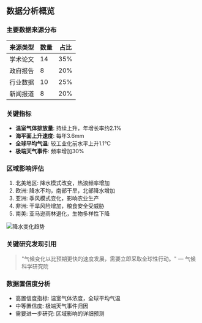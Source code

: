 ## 数据分析概览

### 主要数据来源分布
| 来源类型 | 数量 | 占比 |
|---------|------|-----|
| 学术论文 | 14 | 35% |
| 政府报告 | 8 | 20% |
| 行业数据 | 10 | 25% |
| 新闻报道 | 8 | 20% |

### 关键指标
- **温室气体排放量**: 持续上升，年增长率约2.1%
- **海平面上升速度**: 每年3.6mm
- **全球平均气温**: 较工业化前水平上升1.1°C
- **极端天气事件**: 频率增加30%

### 区域影响评估
1. 北美地区: 降水模式改变，热浪频率增加
2. 欧洲: 降水不均，南部干旱，北部降水增加
3. 亚洲: 季风模式变化，影响农业生产
4. 非洲: 干旱风险增加，粮食安全受威胁
5. 南美: 亚马逊雨林退化，生物多样性下降

![降水变化趋势](https://example.com/precipitation.png)

### 关键研究发现引用
> "气候变化以比预期更快的速度发展，需要立即采取全球性行动。" — 气候科学研究院

### 数据置信度分析
- 高置信度指标: 温室气体浓度，全球平均气温
- 中等置信度: 极端天气事件归因
- 需要进一步研究: 区域影响的详细预测 